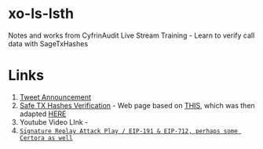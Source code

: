 # xo-ls-lsth
Notes and works from CyfrinAudit Live Stream Training - Learn to verify call data with SageTxHashes

# Links 

1. [Tweet Announcement](https://x.com/CyfrinAudits/status/1900952728093769879)
2. [Safe TX Hashes Verification](https://safeutils.openzeppelin.com/) - Web page based on [THIS](https://github.com/pcaversaccio/safe-tx-hashes-util), which was then adapted [HERE](https://github.com/Cyfrin/safe-tx-hashes)
3. Youtube Video LInk - 
4. [`Signature Replay Attack Play / EIP-191 & EIP-712, perhaps some Certora as well`](https://www.youtube.com/live/HL0ruArbf3o?si=pAA6SKY-sl35L9iT) 


